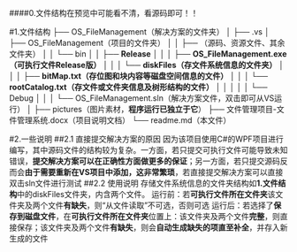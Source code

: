 ####0.文件结构在预览中可能看不清，看源码即可！！

#1.文件结构
├── OS_FileManagement（解决方案的文件夹）
│   ├── .vs
│   ├── OS_FileManagement（项目的文件夹）
│   │   ├── （源码、资源文件、其余文件夹）
│   │   └── bin
│   │       ├── **Release**
│   │       │   ├── **OS_FileManagement.exe（可执行文件Release版）**
│   │       │   └── **diskFiles（存文件系统信息的文件夹）**
│   │       │       ├── **bitMap.txt（存位图和块内容等磁盘空间信息的文件）**
│   │       │       └── **rootCatalog.txt（存文件或文件夹信息及树形结构的文件）**
│   │       │
│   │       └── Debug
│   │
│   └── OS_FileManagement.sln（解决方案文件，双击即可从VS运行）
│
├── pictures（图片素材，**程序运行已独立于它**）
├── 文件管理项目-文件管理系统.docx（项目说明文档）
└── readme.md（本文件）

#2.一些说明
##2.1 直接提交解决方案的原因
因为该项目使用C#的WPF项目进行编写，其中源码文件的结构较为复杂。一方面，若只提交可执行文件可能导致未知错误，**提交解决方案可以在正确性方面做更多的保证**；另一方面，若只提交源码反而会**由于需要重新在VS项目中添加，这非常繁琐**，若直接提交解决方案可以直接双击sln文件进行测试
##2.2 使用说明
存储文件系统信息的文件夹结构如**1.文件结构**中的diskFiles文件夹，内含两个文件。
运行前：若**可执行文件所在文件夹**该文件夹及两个文件**有缺失**，则“从文件读取”不可选，否则可选
运行后：若选择了**保存到磁盘文件**，在**可执行文件所在文件夹**位置上：该文件夹及两个文件**完整**，则直接保存；该文件夹及两个文件**有缺失**，则会**自动生成缺失的项直至补全**，并存入新生成的文件